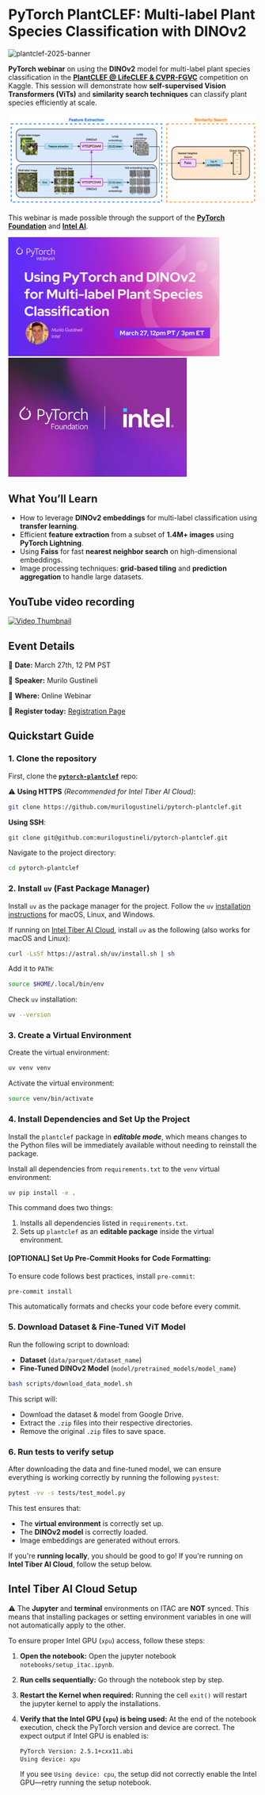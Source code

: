 # PyTorch PlantCLEF: Multi-label Plant Species Classification with DINOv2

![plantclef-2025-banner](https://www.imageclef.org/system/files/new_banner_plantclef2025.png)

**PyTorch webinar** on using the **DINOv2** model for multi-label plant species classification in the [**PlantCLEF @ LifeCLEF & CVPR-FGVC**](https://www.kaggle.com/competitions/plantclef-2025) competition on Kaggle.
This session will demonstrate how **self-supervised Vision Transformers (ViTs)** and **similarity search techniques** can classify plant species efficiently at scale.

![diagram](./images/pytorch-webinar-diagram.png)

This webinar is made possible through the support of the [**PyTorch Foundation**](https://pytorch.org/foundation) and [**Intel AI**](https://www.intel.la/content/www/xl/es/artificial-intelligence/overview1.html).

<p align="left">
  <img src="./images/pt-dinov2-multi-label-plant-species-classification.png" height="240px">
  <img src="./images/intel-pytorch-foundation.jpg" height="240px">
</p>

## What You’ll Learn

- How to leverage **DINOv2 embeddings** for multi-label classification using **transfer learning**.
- Efficient **feature extraction** from a subset of **1.4M+ images** using **PyTorch Lightning**.
- Using **Faiss** for fast **nearest neighbor search** on high-dimensional embeddings.
- Image processing techniques: **grid-based tiling** and **prediction aggregation** to handle large datasets.

## YouTube video recording

[![Video Thumbnail](https://img.youtube.com/vi/rxVg3yrc51s/maxresdefault.jpg)](https://www.youtube.com/watch?v=rxVg3yrc51s)

## Event Details

📅 **Date:** March 27th, 12 PM PST

🎤 **Speaker:** Murilo Gustineli

📍 **Where:** Online Webinar

👋 **Register today:** [Registration Page](https://hubs.la/Q03bRFQb0)

## Quickstart Guide

### 1. Clone the repository

First, clone the [**`pytorch-plantclef`**](https://github.com/murilogustineli/pytorch-plantclef) repo:

⚠️ **Using HTTPS** _(Recommended for Intel Tiber AI Cloud)_:

```bash
git clone https://github.com/murilogustineli/pytorch-plantclef.git
```

**Using SSH**:

```bash
git clone git@github.com:murilogustineli/pytorch-plantclef.git
```

Navigate to the project directory:

```bash
cd pytorch-plantclef
```

### 2. Install `uv` (Fast Package Manager)

Install `uv` as the package manager for the project. Follow the `uv` [installation instructions](https://docs.astral.sh/uv/getting-started/installation/) for macOS, Linux, and Windows.

If running on [Intel Tiber AI Cloud](https://ai.cloud.intel.com/), install `uv` as the following (also works for macOS and Linux):

```bash
curl -LsSf https://astral.sh/uv/install.sh | sh
```

Add it to `PATH`:

```bash
source $HOME/.local/bin/env
```

Check `uv` installation:

```bash
uv --version
```

### 3. Create a Virtual Environment

Create the virtual environment:

```bash
uv venv venv
```

Activate the virtual environment:

```bash
source venv/bin/activate
```

### 4. Install Dependencies and Set Up the Project

Install the `plantclef` package in **_editable mode_**, which means changes to the Python files will be immediately available without needing to reinstall the package.

Install all dependencies from `requirements.txt` to the `venv` virtual environment:

```bash
uv pip install -e .
```

This command does two things:

1. Installs all dependencies listed in `requirements.txt`.
2. Sets up `plantclef` as an **editable package** inside the virtual environment.

#### **[OPTIONAL] Set Up Pre-Commit Hooks for Code Formatting:**

To ensure code follows best practices, install `pre-commit`:

```bash
pre-commit install
```

This automatically formats and checks your code before every commit.

### 5. Download Dataset & Fine-Tuned ViT Model

Run the following script to download:

- **Dataset** (`data/parquet/dataset_name`)
- **Fine-Tuned DINOv2 Model** (`model/pretrained_models/model_name`)

```bash
bash scripts/download_data_model.sh
```

This script will:

- Download the dataset & model from Google Drive.
- Extract the `.zip` files into their respective directories.
- Remove the original `.zip` files to save space.

### 6. Run tests to verify setup

After downloading the data and fine-tuned model, we can ensure everything is working correctly by running the following `pystest`:

```bash
pytest -vv -s tests/test_model.py
```

This test ensures that:

- The **virtual environment** is correctly set up.
- The **DINOv2 model** is correctly loaded.
- Image embeddings are generated without errors.

If you're **running locally**, you should be good to go! If you're running on **Intel Tiber AI Cloud**, follow the setup below.

## Intel Tiber AI Cloud Setup

⚠️ The **Jupyter** and **terminal** environments on ITAC are **NOT** synced. This means that installing packages or setting environment variables in one will not automatically apply to the other.

To ensure proper Intel GPU (`xpu`) access, follow these steps:

1. **Open the notebook:** Open the jupyter notebook `notebooks/setup_itac.ipynb`.
2. **Run cells sequentially:** Go through the notebook step by step.
3. **Restart the Kernel when required:** Running the cell `exit()` will restart the jupyter kernel to apply the installations.
4. **Verify that the Intel GPU (`xpu`) is being used:** At the end of the notebook execution, check the PyTorch version and device are correct. The expect output if Intel GPU is enabled is:

   ```
   PyTorch Version: 2.5.1+cxx11.abi
   Using device: xpu
   ```

   If you see `Using device: cpu`, the setup did not correctly enable the Intel GPU—retry running the setup notebook.
